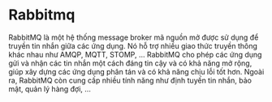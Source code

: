 # Rabbitmq

RabbitMQ là một hệ thống message broker mã nguồn mở được sử dụng để truyền tin nhắn giữa các ứng dụng. Nó hỗ trợ nhiều giao thức truyền thông khác nhau như AMQP, MQTT, STOMP, …
RabbitMQ cho phép các ứng dụng gửi và nhận các tin nhắn một cách đáng tin cậy và có khả năng mở rộng, giúp xây dựng các ứng dụng phân tán và có khả năng chịu lỗi tốt hơn. Ngoài ra, RabbitMQ còn cung cấp nhiều tính năng như định tuyến tin nhắn, bảo mật, quản lý hàng đợi, …
